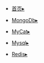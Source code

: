 - [首页▸](/)

- [MongoDb▸](/database/MongoDb.md)<br>

- [MyCat▸](/database/MyCat.md)<br>

- [Mysql▸](/database/Mysql.md)<br>

- [Redis▸](/database/Redis.md)<br>
